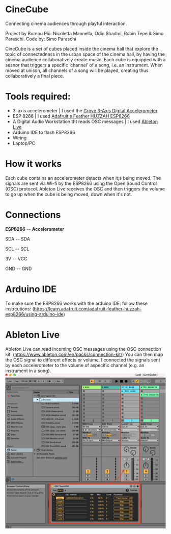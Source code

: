 # CineCube
Connecting cinema audiences through playful interaction.

Project by Bureau Più: Nicoletta Mannella, Odin Shadmi, Robin Tepe & Simo Paraschi. Code by: Simo Paraschi

CineCube is a set of cubes placed inside the cinema hall that explore the topic of connectedness in the urban space of the cinema hall, by having the cinema audience collaboratively create music. Each cube is equipped with a sesnor that triggers a specific ‘channel’ of a song, i.e. an instrument. When moved at unison, all channels of a song will be played, creating thus collaboratively a final piece.

# Tools required:

- 3-axis accelerometer | I used the [Grove 3-Axis Digital Accelerometer](https://wiki.seeedstudio.com/Grove-3-Axis_Digital_Accelerometer-1.5g/)
- ESP 8266 | I used [Adafruit's Feather HUZZAH ESP8266](https://learn.adafruit.com/adafruit-feather-huzzah-esp8266/overview)
- A Digital Audio Workstation tht reads OSC messages | I used [Ableton Live](https://www.ableton.com/en/live/what-is-live/)
- Arduino IDE to flash ESP8266
- Wiring
- Laptop/PC

# How it works
Each cube contains an accelerometer detects when it;s being moved. The signals are sent via Wi-fi by the ESP8266 using the Open Sound Control (OSC) protocol. Ableton Live receives the OSC and then triggers the volume to go up when the cube is being moved, down when it's not.

# Connections
**ESP8266**   --     **Accelerometer**

SDA         --       SDA

SCL         --       SCL

3V          --       VCC

GND         --       GND

# Arduino IDE
To make sure the ESP8266 works with the arduino IDE: follow these instrcutions: (https://learn.adafruit.com/adafruit-feather-huzzah-esp8266/using-arduino-ide)


# Ableton Live
Ableton Live can read incoming OSC messages using the OSC connection kit: (https://www.ableton.com/en/packs/connection-kit/)
You can then map the OSC signal to different effects or volume. I connected the signals sent by each accelerometer to the volume of aspecific channel  (e.g. an instrument in a song).
![Ableton Live - OSC mapping](images/ableton.png)
